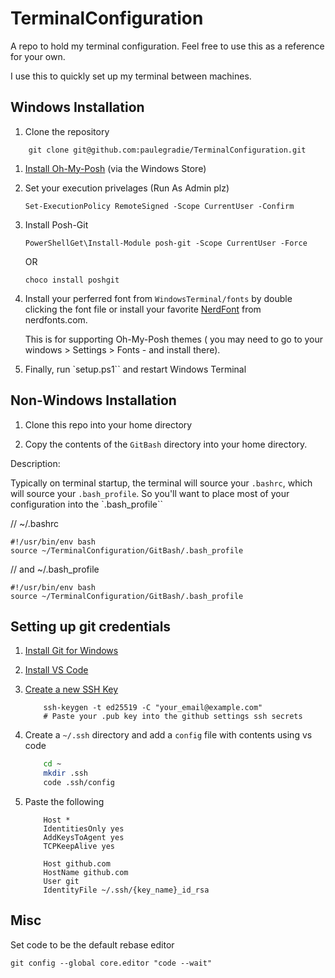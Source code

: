 # TerminalConfiguration

A repo to hold my terminal configuration. Feel free to use this as a reference for your own.

I use this to quickly set up my terminal between machines.

## Windows Installation

1. Clone the repository

```
    git clone git@github.com:paulegradie/TerminalConfiguration.git
```

1. [Install Oh-My-Posh](https://ohmyposh.dev/docs/installation/windows) (via the Windows Store)


1. Set your execution privelages (Run As Admin plz)

    `Set-ExecutionPolicy RemoteSigned -Scope CurrentUser -Confirm`

1. Install Posh-Git

    `PowerShellGet\Install-Module posh-git -Scope CurrentUser -Force`

    OR

    `choco install poshgit`

1. Install your perferred font from `WindowsTerminal/fonts` by double clicking the font file or install your favorite [NerdFont](https://www.nerdfonts.com/font-downloads) from nerdfonts.com.

    This is for supporting Oh-My-Posh themes ( you may need to go to your windows > Settings > Fonts - and install there).

1. Finally, run `setup.ps1`` and restart Windows Terminal




## Non-Windows Installation

1. Clone this repo into your home directory

2. Copy the contents of the `GitBash` directory into your home directory.

Description:

Typically on terminal startup, the terminal will source your `.bashrc`, which will source your `.bash_profile`. So you'll want to place most of your configuration into the `.bash_profile``


// ~/.bashrc

    #!/usr/bin/env bash
    source ~/TerminalConfiguration/GitBash/.bash_profile

// and ~/.bash_profile

    #!/usr/bin/env bash
    source ~/TerminalConfiguration/GitBash/.bash_profile


## Setting up git credentials


1. [Install Git for Windows](https://gitforwindows.org/)

1. [Install VS Code](https://code.visualstudio.com/docs/?dv=win)

1. [Create a new SSH Key](https://docs.github.com/en/authentication/connecting-to-github-with-ssh/generating-a-new-ssh-key-and-adding-it-to-the-ssh-agent)

    ```
        ssh-keygen -t ed25519 -C "your_email@example.com"
        # Paste your .pub key into the github settings ssh secrets
    ```
1. Create a `~/.ssh` directory and add a `config` file with contents using vs code

    ```bash
        cd ~
        mkdir .ssh
        code .ssh/config
    ```

1. Paste the following
    ```
        Host *
        IdentitiesOnly yes
        AddKeysToAgent yes
        TCPKeepAlive yes

        Host github.com
        HostName github.com
        User git
        IdentityFile ~/.ssh/{key_name}_id_rsa
    ```

## Misc

Set code to be the default rebase editor

```git config --global core.editor "code --wait"```
